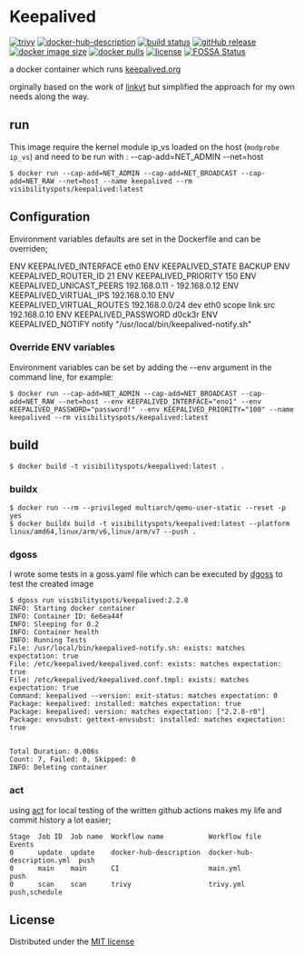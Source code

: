 # Keepalived

[![trivy](https://github.com/visibilityspots/dockerfile-keepalived/actions/workflows/trivy.yml/badge.svg)](https://github.com/visibilityspots/dockerfile-keepalived/actions/workflows/trivy.yml)
[![docker-hub-description](https://github.com/visibilityspots/dockerfile-keepalived/actions/workflows/docker-hub-description.yml/badge.svg)](https://github.com/visibilityspots/dockerfile-keepalived/actions/workflows/docker-hub-description.yml)
[![build status](https://github.com/visibilityspots/dockerfile-keepalived/actions/workflows/main.yml/badge.svg)](https://github.com/visibilityspots/dockerfile-keepalived/actions/workflows/main.yml)
[![gitHub release](https://img.shields.io/github/v/release/visibilityspots/dockerfile-keepalived)](https://github.com/visibilityspots/dockerfile-keepalived/releases)
[![docker image size](https://img.shields.io/docker/image-size/visibilityspots/keepalived/latest)](https://hub.docker.com/r/visibilityspots/keepalived)
[![docker pulls](https://img.shields.io/docker/pulls/visibilityspots/keepalived.svg)](https://hub.docker.com/r/visibilityspots/keepalived/)
[![license](https://img.shields.io/badge/license-MIT-blue.svg)](https://opensource.org/licenses/MIT)
[![FOSSA Status](https://app.fossa.com/api/projects/git%2Bgithub.com%2Fvisibilityspots%2Fdockerfile-keepalived.svg?type=shield&issueType=license)](https://app.fossa.com/projects/git%2Bgithub.com%2Fvisibilityspots%2Fdockerfile-keepalived?ref=badge_shield&issueType=license)


a docker container which runs [keepalived.org](http://keepalived.org/)

orginally based on the work of [linkvt](https://github.com/linkvt/docker-keepalived) but simplified the approach for my own needs along the way.

## run

This image require the kernel module ip_vs loaded on the host (`modprobe ip_vs`) and need to be run with : --cap-add=NET_ADMIN --net=host

```
$ docker run --cap-add=NET_ADMIN --cap-add=NET_BROADCAST --cap-add=NET_RAW --net=host --name keepalived --rm visibilityspots/keepalived:latest
```

## Configuration

Environment variables defaults are set in the Dockerfile and can be overriden;

ENV KEEPALIVED_INTERFACE eth0
ENV KEEPALIVED_STATE BACKUP
ENV KEEPALIVED_ROUTER_ID 21
ENV KEEPALIVED_PRIORITY 150
ENV KEEPALIVED_UNICAST_PEERS 192.168.0.11 - 192.168.0.12
ENV KEEPALIVED_VIRTUAL_IPS 192.168.0.10
ENV KEEPALIVED_VIRTUAL_ROUTES 192.168.0.0/24 dev eth0 scope link src 192.168.0.10
ENV KEEPALIVED_PASSWORD d0ck3r
ENV KEEPALIVED_NOTIFY notify "/usr/local/bin/keepalived-notify.sh"

### Override ENV variables

Environment variables can be set by adding the --env argument in the command line, for example:


```
$ docker run --cap-add=NET_ADMIN --cap-add=NET_BROADCAST --cap-add=NET_RAW --net=host --env KEEPALIVED_INTERFACE="eno1" --env KEEPALIVED_PASSWORD="password!" --env KEEPALIVED_PRIORITY="100" --name keepalived --rm visibilityspots/keepalived:latest
```

## build

```
$ docker build -t visibilityspots/keepalived:latest .
```

### buildx

```
$ docker run --rm --privileged multiarch/qemu-user-static --reset -p yes
$ docker buildx build -t visibilityspots/keepalived:latest --platform linux/amd64,linux/arm/v6,linux/arm/v7 --push .
```

### dgoss

I wrote some tests in a goss.yaml file which can be executed by [dgoss](https://github.com/aelsabbahy/goss/tree/master/extras/dgoss) to test the created image

```
$ dgoss run visibilityspots/keepalived:2.2.8
INFO: Starting docker container
INFO: Container ID: 6e6ea44f
INFO: Sleeping for 0.2
INFO: Container health
INFO: Running Tests
File: /usr/local/bin/keepalived-notify.sh: exists: matches expectation: true
File: /etc/keepalived/keepalived.conf: exists: matches expectation: true
File: /etc/keepalived/keepalived.conf.tmpl: exists: matches expectation: true
Command: keepalived --version: exit-status: matches expectation: 0
Package: keepalived: installed: matches expectation: true
Package: keepalived: version: matches expectation: ["2.2.8-r0"]
Package: envsubst: gettext-envsubst: installed: matches expectation: true


Total Duration: 0.006s
Count: 7, Failed: 0, Skipped: 0
INFO: Deleting container
```

### act

using [act](https://github.com/nektos/act#overview----) for local testing of the written github actions makes my life and commit history a lot easier;

```
Stage  Job ID  Job name  Workflow name           Workflow file               Events
0      update  update    docker-hub-description  docker-hub-description.yml  push
0      main    main      CI                      main.yml                    push
0      scan    scan      trivy                   trivy.yml                   push,schedule
```

## License

Distributed under the [MIT license](https://github.com/visibilityspots/dockerfile-keepalived/blob/master/LICENSE)

